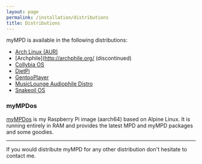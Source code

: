 ```yaml
---
layout: page
permalink: /installation/distributions
title: Distributions
---
```


myMPD is available in the following distributions:

- [Arch Linux (AUR)](https://aur.archlinux.org/packages/mympd/)
- [Archphile](http://archphile.org/ (discontinued)
- [Collybia OS](https://collybia.com/collybia-os/)
- [DietPi](https://dietpi.com/)
- [GentooPlayer](http://gentooplayer.com/)
- [MusicLounge Audiophile Distro](https://linuxaudiofoundation.org)
- [Snakeoil OS](https://www.snakeoil-os.net/)

### myMPDos

[myMPDos](https://github.com/jcorporation/myMPDos) is my Raspberry Pi image (aarch64) based on Alpine Linux. It is running entirely in RAM and provides the latest MPD and myMPD packages and some goodies.

---

If you would distribute myMPD for any other distribution don't hesitate to contact me.
